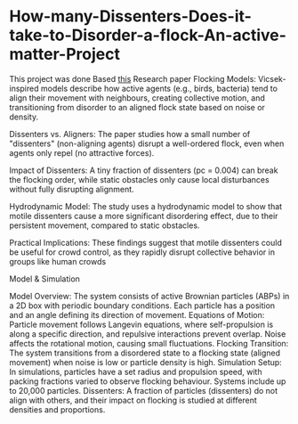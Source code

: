 # How-many-Dissenters-Does-it-take-to-Disorder-a-flock-An-active-matter-Project
This project was done Based [this]("https://drive.google.com/file/d/11l1hnhAybBlAGpikmnDgNc--NeyH7tZ1/view?usp=sharing")
 Research paper
Flocking Models: Vicsek-inspired models describe how active agents (e.g., birds, bacteria) tend to align their movement with neighbours, creating collective motion, and transitioning from disorder to an aligned flock state based on noise or density.


Dissenters vs. Aligners: The paper studies how a small number of "dissenters" (non-aligning agents) disrupt a well-ordered flock, even when agents only repel (no attractive forces).	

Impact of Dissenters: A tiny fraction of dissenters (pc = 0.004) can break the flocking order, while static obstacles only cause local disturbances without fully disrupting alignment.

Hydrodynamic Model: The study uses a hydrodynamic model to show that motile dissenters cause a more significant disordering effect, due to their persistent movement, compared to static obstacles.

Practical Implications: These findings suggest that motile dissenters could be useful for crowd control, as they rapidly disrupt collective behavior in groups like human crowds

 Model & Simulation
 
Model Overview: The system consists of active Brownian particles (ABPs) in a 2D box with periodic boundary conditions. Each particle has a position and an angle defining its direction of movement.
Equations of Motion: Particle movement follows Langevin equations, where self-propulsion is along a specific direction, and repulsive interactions prevent overlap. Noise affects the rotational motion, causing small fluctuations.
Flocking Transition: The system transitions from a disordered state to a flocking state (aligned movement) when noise is low or particle density is high.
Simulation Setup: In simulations, particles have a set radius and propulsion speed, with packing fractions varied to observe flocking behaviour. Systems include up to 20,000 particles.
Dissenters: A fraction of particles (dissenters) do not align with others, and their impact on flocking is studied at different densities and proportions.




